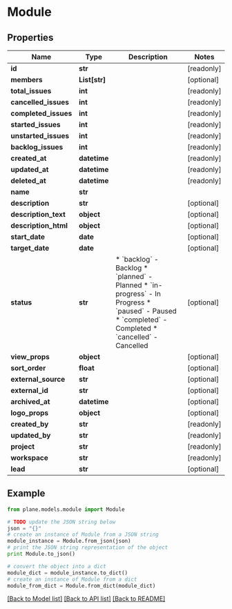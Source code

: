 # Module


## Properties
Name | Type | Description | Notes
------------ | ------------- | ------------- | -------------
**id** | **str** |  | [readonly] 
**members** | **List[str]** |  | [optional] 
**total_issues** | **int** |  | [readonly] 
**cancelled_issues** | **int** |  | [readonly] 
**completed_issues** | **int** |  | [readonly] 
**started_issues** | **int** |  | [readonly] 
**unstarted_issues** | **int** |  | [readonly] 
**backlog_issues** | **int** |  | [readonly] 
**created_at** | **datetime** |  | [readonly] 
**updated_at** | **datetime** |  | [readonly] 
**deleted_at** | **datetime** |  | [readonly] 
**name** | **str** |  | 
**description** | **str** |  | [optional] 
**description_text** | **object** |  | [optional] 
**description_html** | **object** |  | [optional] 
**start_date** | **date** |  | [optional] 
**target_date** | **date** |  | [optional] 
**status** | **str** | * &#x60;backlog&#x60; - Backlog * &#x60;planned&#x60; - Planned * &#x60;in-progress&#x60; - In Progress * &#x60;paused&#x60; - Paused * &#x60;completed&#x60; - Completed * &#x60;cancelled&#x60; - Cancelled | [optional] 
**view_props** | **object** |  | [optional] 
**sort_order** | **float** |  | [optional] 
**external_source** | **str** |  | [optional] 
**external_id** | **str** |  | [optional] 
**archived_at** | **datetime** |  | [optional] 
**logo_props** | **object** |  | [optional] 
**created_by** | **str** |  | [readonly] 
**updated_by** | **str** |  | [readonly] 
**project** | **str** |  | [readonly] 
**workspace** | **str** |  | [readonly] 
**lead** | **str** |  | [optional] 

## Example

```python
from plane.models.module import Module

# TODO update the JSON string below
json = "{}"
# create an instance of Module from a JSON string
module_instance = Module.from_json(json)
# print the JSON string representation of the object
print Module.to_json()

# convert the object into a dict
module_dict = module_instance.to_dict()
# create an instance of Module from a dict
module_from_dict = Module.from_dict(module_dict)
```
[[Back to Model list]](../README.md#documentation-for-models) [[Back to API list]](../README.md#documentation-for-api-endpoints) [[Back to README]](../README.md)


